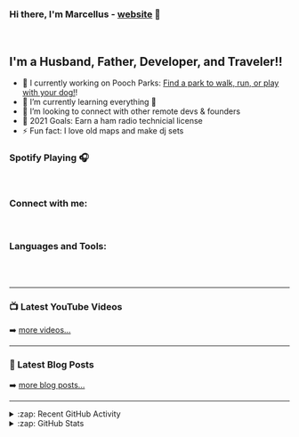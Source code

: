 ### Hi there, I'm Marcellus - [website] 👋

<br>

## I'm a Husband, Father, Developer, and Traveler!!

- 🔭 I currently working on Pooch Parks: [Find a park to walk, run, or play with your dog!][poochparks]!
- 🌱 I’m currently learning everything 🤣
- 👯 I’m looking to connect with other remote devs & founders
- 🥅 2021 Goals: Earn a ham radio technicial license
- ⚡ Fun fact: I love old maps and make dj sets

### Spotify Playing 🎧
<br />

### Connect with me:

<!-- [<img align="left" alt="marcellusspears.com" width="22px" src="https://raw.githubusercontent.com/iconic/open-iconic/master/svg/globe.svg" />][website]
[<img align="left" alt="marcellusspears | YouTube" width="22px" src="https://cdn.jsdelivr.net/npm/simple-icons@v3/icons/youtube.svg" />][youtube]
[<img align="left" alt="marcellusspears | Twitter" width="22px" src="https://cdn.jsdelivr.net/npm/simple-icons@v3/icons/twitter.svg" />][twitter]
[<img align="left" alt="marcellusspears | LinkedIn" width="22px" src="https://cdn.jsdelivr.net/npm/simple-icons@v3/icons/linkedin.svg" />][linkedin]
[<img align="left" alt="marcellusspears | Instagram" width="22px" src="https://cdn.jsdelivr.net/npm/simple-icons@v3/icons/instagram.svg" />][instagram] -->

<br />

### Languages and Tools:

<!-- [<img align="left" alt="Visual Studio Code" width="26px" src="https://raw.githubusercontent.com/github/explore/80688e429a7d4ef2fca1e82350fe8e3517d3494d/topics/visual-studio-code/visual-studio-code.png" />][webdevplaylist]
[<img align="left" alt="HTML5" width="26px" src="https://raw.githubusercontent.com/github/explore/80688e429a7d4ef2fca1e82350fe8e3517d3494d/topics/html/html.png" />][webdevplaylist]
[<img align="left" alt="CSS3" width="26px" src="https://raw.githubusercontent.com/github/explore/80688e429a7d4ef2fca1e82350fe8e3517d3494d/topics/css/css.png" />][cssplaylist]
[<img align="left" alt="Sass" width="26px" src="https://raw.githubusercontent.com/github/explore/80688e429a7d4ef2fca1e82350fe8e3517d3494d/topics/sass/sass.png" />][cssplaylist]
[<img align="left" alt="JavaScript" width="26px" src="https://raw.githubusercontent.com/github/explore/80688e429a7d4ef2fca1e82350fe8e3517d3494d/topics/javascript/javascript.png" />][jsplaylist] -->

<br />
<br />

---

### 📺 Latest YouTube Videos

<!-- YOUTUBE:START -->

<!-- YOUTUBE:END -->

➡️ [more videos...](https://youtube.com/plaidpizazz)

---

### 📕 Latest Blog Posts

<!-- BLOG-POST-LIST:START -->

<!-- BLOG-POST-LIST:END -->

➡️ [more blog posts...](https://marcellusspears.com/blog)

---

<details>
  <summary>:zap: Recent GitHub Activity</summary>

</details>

<details>
  <summary>:zap: GitHub Stats</summary>

</details>

[website]: https://marcellusspears.com
[poochparks]: https://poochparks.com
[projects]: https://marcellusspears.com/projects
[twitter]: https://twitter.com/marcellusspears
[instagram]: https://instagram.com/marcellusspears
[linkedin]: https://linkedin.com/in/marcellusspears